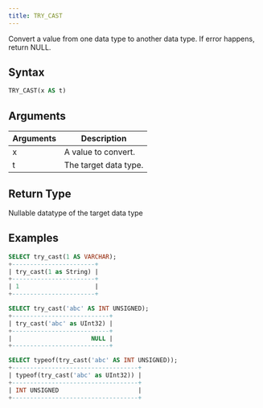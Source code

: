 ```yaml
---
title: TRY_CAST
---
```


Convert a value from one data type to another data type. If error happens, return NULL.

## Syntax

```sql
TRY_CAST(x AS t)
```

## Arguments

| Arguments   | Description |
| ----------- | ----------- |
| x | A value to convert. |
| t | The target data type. |

## Return Type

Nullable datatype of the target data type

## Examples

```sql
SELECT try_cast(1 AS VARCHAR);
+-----------------------+
| try_cast(1 as String) |
+-----------------------+
| 1                     |
+-----------------------+

SELECT try_cast('abc' AS INT UNSIGNED);
+---------------------------+
| try_cast('abc' as UInt32) |
+---------------------------+
|                      NULL |
+---------------------------+

SELECT typeof(try_cast('abc' AS INT UNSIGNED));
+-----------------------------------+
| typeof(try_cast('abc' as UInt32)) |
+-----------------------------------+
| INT UNSIGNED                      |
+-----------------------------------+
```
